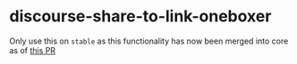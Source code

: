# discourse-share-to-link-oneboxer

Only use this on `stable` as this functionality has now been merged into core as of [this PR](https://github.com/discourse/discourse/pull/32631)
